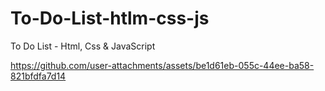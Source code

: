 # To-Do-List-htlm-css-js
To Do List - Html, Css &amp; JavaScript 

https://github.com/user-attachments/assets/be1d61eb-055c-44ee-ba58-821bfdfa7d14
